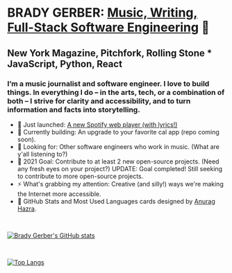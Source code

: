 
# BRADY GERBER: [Music, Writing, Full-Stack Software Engineering](https://bradygerber.com/) 👋

## New York Magazine, Pitchfork, Rolling Stone * JavaScript, Python, React

### I’m a music journalist and software engineer. I love to build things. In everything I do – in the arts, tech, or a combination of both – I strive for clarity and accessibility, and to turn information and facts into storytelling.

- 🔭 Just launched: [A new Spotify web player (with lyrics!)](https://github.com/bg-write/spotify-clone)
- 🌱 Currently building: An upgrade to your favorite cal app (repo coming soon).
- 👯 Looking for: Other software engineers who work in music. (What are y'all listening to?)
- 🥅 2021 Goal: Contribute to at least 2 new open-source projects. (Need any fresh eyes on your project?) UPDATE: Goal completed! Still seeking to contribute to more open-source projects.
- ⚡ What's grabbing my attention: Creative (and silly!) ways we're making the Internet more accessible.
- 💬 GitHub Stats and Most Used Languages cards designed by [Anurag Hazra](https://github.com/anuraghazra/github-readme-stats).

<br/>

[![Brady Gerber's GitHub stats](https://github-readme-stats.vercel.app/api?username=bg-write&show_icons=true&theme=dark)](https://github.com/anuraghazra/github-readme-stats)

<br/>

[![Top Langs](https://github-readme-stats.vercel.app/api/top-langs/?username=bg-write&layout=compact&theme=dark)](https://github.com/anuraghazra/github-readme-stats)
